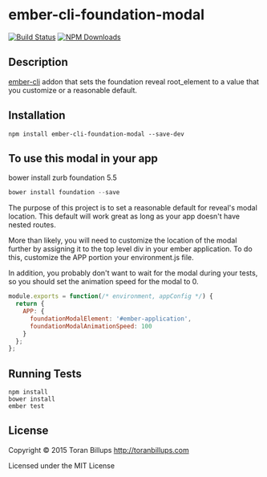 # ember-cli-foundation-modal

[![Build Status][]](https://travis-ci.org/toranb/ember-cli-foundation-modal)
[![NPM Downloads][]](https://www.npmjs.org/package/ember-cli-foundation-modal)

## Description

[ember-cli][] addon that sets the foundation reveal root_element to a value that you customize or a reasonable default.

## Installation

```
npm install ember-cli-foundation-modal --save-dev
```

## To use this modal in your app

bower install zurb foundation 5.5

```js
bower install foundation --save
```

The purpose of this project is to set a reasonable default for reveal's modal location. This default will work great as long as your app doesn't have nested routes.

More than likely, you will need to customize the location of the modal further by assigning it to the top level div in your ember application. To do this, customize the APP portion your environment.js file.

In addition, you probably don't want to wait for the modal during your tests, so you should set the animation speed for the modal to 0.

```js
module.exports = function(/* environment, appConfig */) {
  return { 
    APP: {
      foundationModalElement: '#ember-application',
      foundationModalAnimationSpeed: 100
    }
  };
};
```

## Running Tests

    npm install
    bower install
    ember test

## License

Copyright © 2015 Toran Billups http://toranbillups.com

Licensed under the MIT License

[NPM Downloads]: https://img.shields.io/npm/dm/ember-cli-foundation-modal.svg
[Build Status]: https://travis-ci.org/toranb/ember-cli-foundation-modal.svg?branch=master
[ember-cli]: http://www.ember-cli.com/
[ember.js]: http://emberjs.com/
